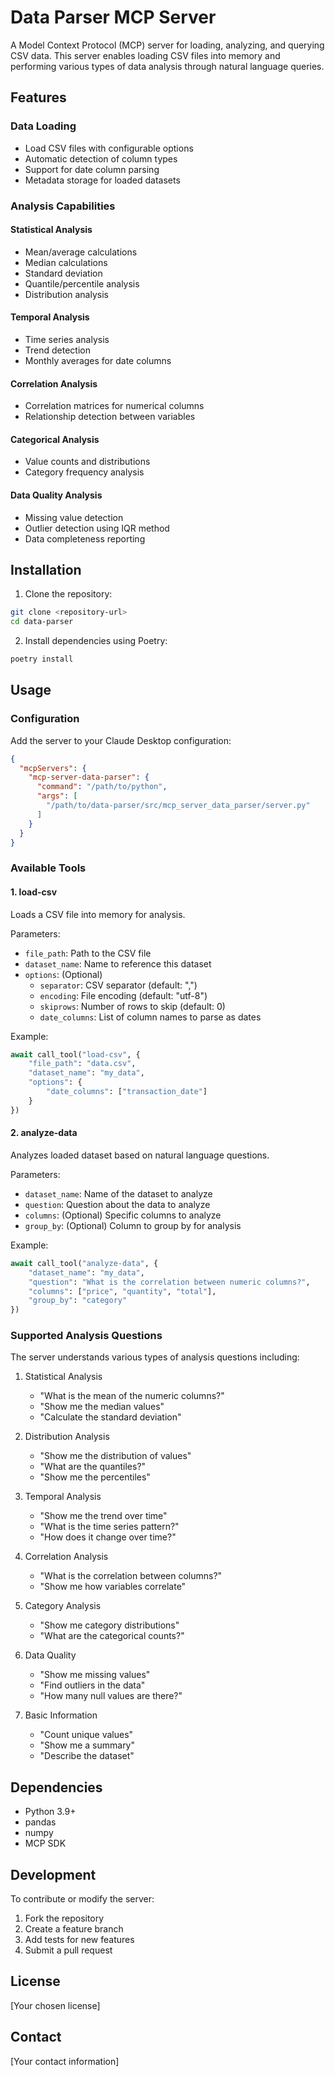# Data Parser MCP Server

A Model Context Protocol (MCP) server for loading, analyzing, and querying CSV data. This server enables loading CSV files into memory and performing various types of data analysis through natural language queries.

## Features

### Data Loading
- Load CSV files with configurable options
- Automatic detection of column types
- Support for date column parsing
- Metadata storage for loaded datasets

### Analysis Capabilities

#### Statistical Analysis
- Mean/average calculations
- Median calculations
- Standard deviation
- Quantile/percentile analysis
- Distribution analysis

#### Temporal Analysis
- Time series analysis
- Trend detection
- Monthly averages for date columns

#### Correlation Analysis
- Correlation matrices for numerical columns
- Relationship detection between variables

#### Categorical Analysis
- Value counts and distributions
- Category frequency analysis

#### Data Quality Analysis
- Missing value detection
- Outlier detection using IQR method
- Data completeness reporting

## Installation

1. Clone the repository:
```bash
git clone <repository-url>
cd data-parser
```

2. Install dependencies using Poetry:
```bash
poetry install
```

## Usage

### Configuration

Add the server to your Claude Desktop configuration:

```json
{
  "mcpServers": {
    "mcp-server-data-parser": {
      "command": "/path/to/python",
      "args": [
        "/path/to/data-parser/src/mcp_server_data_parser/server.py"
      ]
    }
  }
}
```

### Available Tools

#### 1. load-csv
Loads a CSV file into memory for analysis.

Parameters:
- `file_path`: Path to the CSV file
- `dataset_name`: Name to reference this dataset
- `options`: (Optional)
  - `separator`: CSV separator (default: ",")
  - `encoding`: File encoding (default: "utf-8")
  - `skiprows`: Number of rows to skip (default: 0)
  - `date_columns`: List of column names to parse as dates

Example:
```python
await call_tool("load-csv", {
    "file_path": "data.csv",
    "dataset_name": "my_data",
    "options": {
        "date_columns": ["transaction_date"]
    }
})
```

#### 2. analyze-data
Analyzes loaded dataset based on natural language questions.

Parameters:
- `dataset_name`: Name of the dataset to analyze
- `question`: Question about the data to analyze
- `columns`: (Optional) Specific columns to analyze
- `group_by`: (Optional) Column to group by for analysis

Example:
```python
await call_tool("analyze-data", {
    "dataset_name": "my_data",
    "question": "What is the correlation between numeric columns?",
    "columns": ["price", "quantity", "total"],
    "group_by": "category"
})
```

### Supported Analysis Questions

The server understands various types of analysis questions including:

1. Statistical Analysis
   - "What is the mean of the numeric columns?"
   - "Show me the median values"
   - "Calculate the standard deviation"

2. Distribution Analysis
   - "Show me the distribution of values"
   - "What are the quantiles?"
   - "Show me the percentiles"

3. Temporal Analysis
   - "Show me the trend over time"
   - "What is the time series pattern?"
   - "How does it change over time?"

4. Correlation Analysis
   - "What is the correlation between columns?"
   - "Show me how variables correlate"

5. Category Analysis
   - "Show me category distributions"
   - "What are the categorical counts?"

6. Data Quality
   - "Show me missing values"
   - "Find outliers in the data"
   - "How many null values are there?"

7. Basic Information
   - "Count unique values"
   - "Show me a summary"
   - "Describe the dataset"

## Dependencies

- Python 3.9+
- pandas
- numpy
- MCP SDK

## Development

To contribute or modify the server:

1. Fork the repository
2. Create a feature branch
3. Add tests for new features
4. Submit a pull request

## License

[Your chosen license]

## Contact

[Your contact information]